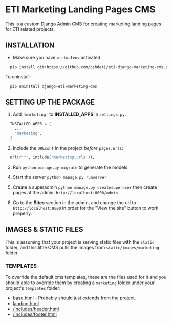 ETI Marketing Landing Pages CMS
===============================

This is a custom Django Admin CMS for creating marketing landing pages for ETI related projects.

INSTALLATION
------------------------

* Make sure you have `virtualenv` activated

```bash
  pip install git+https://github.com/cehdeti/eti-django-marketing-cms.git
```

To uninstall:

```bash
  pip uninstall django-eti-marketing-cms
```

SETTING UP THE PACKAGE
------------------------

1. Add `'marketing'` to **INSTALLED_APPS** in `settings.py`:

```python
  INSTALLED_APPS = [
    ...
    'marketing',
  ]
```

2. Include the `URLconf` in the project _before_ `pages.urls`:

```python
  url(r'^', include('marketing.urls')),
```

3. Run `python manage.py migrate` to generate the models.

4. Start the server `python manage.py runserver`

5. Create a superadmin `python manage.py createsuperuser` then create pages at the admin: `http://localhost:8000/admin`

6. Go to the **Sites** section in the admin, and change the url to `http://localhost:8000` in order for the "View the site" button to work properly.

## IMAGES & STATIC FILES

This is assuming that your project is serving static files with the `static` folder, and this little CMS pulls the images from `static/images/marketing` folder.

### TEMPLATES

To override the default cms templates, these are the files used for it and you should able to override them by creating a `marketing` folder under your project's `templates` folder:

* [base.html](marketing/templates/base.html) - Probably should just extends from the project.
* [landing.html](marketing/templates/landing.html)
* [/includes/header.html](marketing/templates/includes/header.html)
* [/includes/footer.html](marketing/templates/includes/footer.html)

